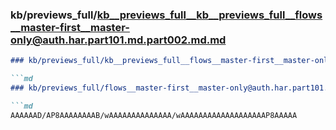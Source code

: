 ### kb/previews_full/kb__previews_full__kb__previews_full__flows__master-first__master-only@auth.har.part101.md.part002.md.md

```md
### kb/previews_full/kb__previews_full__flows__master-first__master-only@auth.har.part101.md.part002.md

```md
### kb/previews_full/flows__master-first__master-only@auth.har.part101.md (part 002)

```md
AAAAAAD/AP8AAAAAAAAB/wAAAAAAAAAAAAAA/wAAAAAAAAAAAAAAAAAAAP8AAAAA
```

```

```

```
